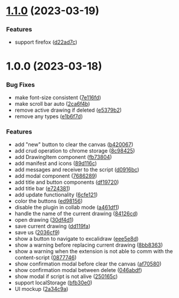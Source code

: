 # [1.1.0](https://github.com/andrewinci/excalistore/compare/v1.0.0...v1.1.0) (2023-03-19)


### Features

* support firefox ([d22ad7c](https://github.com/andrewinci/excalistore/commit/d22ad7cddbe2b1ece3e551f990ebc06b36276309))

# 1.0.0 (2023-03-18)


### Bug Fixes

* make font-size consistent ([7e116fd](https://github.com/andrewinci/excalistore/commit/7e116fd849dadfddb140605520164a4b7be1f940))
* make scroll bar auto ([2ca6f4b](https://github.com/andrewinci/excalistore/commit/2ca6f4b03b6a0bb2a897c739d2740d8bfe9defaf))
* remove active drawing if deleted ([e5379b2](https://github.com/andrewinci/excalistore/commit/e5379b2f0a4ba3be204b909d90152b29436123d0))
* remove any types ([e1b6f7d](https://github.com/andrewinci/excalistore/commit/e1b6f7da635b3b313b477f410c62338e9e3c5b88))


### Features

* add "new" button to clear the canvas ([b420067](https://github.com/andrewinci/excalistore/commit/b420067f96b0a7c318e49bd1e5c684baeaf36d9e))
* add crud operation to chrome storage ([8c98425](https://github.com/andrewinci/excalistore/commit/8c9842585dbe1c60e1e1a50730f8b675a2801b54))
* add DrawingItem component ([fb73804](https://github.com/andrewinci/excalistore/commit/fb73804f36c5d22ff17305e89295cfec302c711d))
* add manifest and icons ([89d116c](https://github.com/andrewinci/excalistore/commit/89d116c4f80dfb1e6b3956e2d8e53b5cc2527ce2))
* add messages and receiver to the script ([d0916bc](https://github.com/andrewinci/excalistore/commit/d0916bc7d7f9235b607cfa9d48acdb03eaa1121d))
* add modal component ([7686289](https://github.com/andrewinci/excalistore/commit/768628961720af0cda1f3c4fecfb1a6b1f2e6610))
* add title and button components ([df19720](https://github.com/andrewinci/excalistore/commit/df19720148314ca460ea947a2be71ebdd638fc1d))
* add title bar ([e724381](https://github.com/andrewinci/excalistore/commit/e7243817eba8745553fe0972ce915d7dc2ba3ed2))
* add update functionality ([6cfe121](https://github.com/andrewinci/excalistore/commit/6cfe12120ef481e06da9b41df32c0d3ec24794d5))
* color the buttons ([ed98156](https://github.com/andrewinci/excalistore/commit/ed9815657e4173fddecc7dd4fa86de6d130fe5f4))
* disable the plugin in collab mode ([a461df1](https://github.com/andrewinci/excalistore/commit/a461df13c9d4700151c40852be9587db105fbeb3))
* handle the name of the current drawing ([84126cd](https://github.com/andrewinci/excalistore/commit/84126cd12b9a5af3b8db455ba731e83c6d93a767))
* open drawing ([30df4d1](https://github.com/andrewinci/excalistore/commit/30df4d15de53f1f6133d1e646f60e91535a18128))
* save current drawing ([dd119fa](https://github.com/andrewinci/excalistore/commit/dd119fa05f54b21128ab48893da31205401c5dde))
* save us ([2036cf9](https://github.com/andrewinci/excalistore/commit/2036cf95d38ba27251669087ee18d05bd03b6826))
* show a button to navigate to excalidraw ([eee5e8d](https://github.com/andrewinci/excalistore/commit/eee5e8df562566cbbaa120a209c155ecf66e9913))
* show a warning before replacing current drawing ([8bb8363](https://github.com/andrewinci/excalistore/commit/8bb83639599293df537219c9db02252efa21242e))
* show a warning when the extension is not able to comm with the content-script ([0877746](https://github.com/andrewinci/excalistore/commit/0877746f19277fea0eda8ce2745433be06df7709))
* show confirmation modal before clear the canvas ([af70580](https://github.com/andrewinci/excalistore/commit/af705809fb7c552376fcab6fd3fa9f1f3f4e7a08))
* show confirmation modal between delete ([046abdf](https://github.com/andrewinci/excalistore/commit/046abdfad83b427a36b9fc7f0cc6e1ac7232e3cb))
* show modal if script is not alive ([250165c](https://github.com/andrewinci/excalistore/commit/250165c2b57c6f1e391a57f23c77a142c991b1c4))
* support localStorage ([bfb30e0](https://github.com/andrewinci/excalistore/commit/bfb30e00cf7442338ac558f5de77eb0c4cef46e1))
* UI mockup ([2a34c9a](https://github.com/andrewinci/excalistore/commit/2a34c9acdc152d31a954510b051e9bf1df4c59c7))
